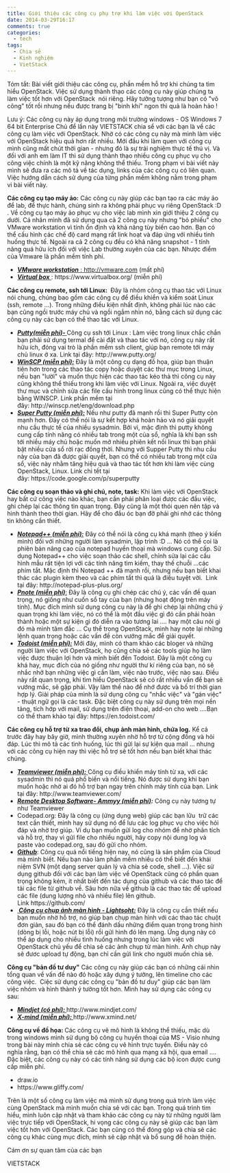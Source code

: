 ```yaml
---
title: Giới thiệu các công cụ phụ trợ khi làm việc với OpenStack
date: 2014-03-29T16:17
comments: true
categories: 
  - tech
tags: 
  - Chia sẻ
  - Kinh nghiệm
  - VietStack
---
```

Tóm tắt: Bài viết giới thiệu các công cụ, phần mềm hỗ trợ khi chúng ta tìm hiểu OpenStack. Việc sử dụng thành thạo các công cụ này giúp chúng ta làm việc tốt hơn với OpenStack  nói riêng. Hãy tưởng tượng như bạn có "võ công" tốt rồi nhưng nếu được trang bị "binh khí" ngon thì quả là hoàn hảo !

Lưu ý: Các công cụ này áp dụng trong môi trường windows - OS Windows 7 64 bit Enterprise<!--more-->
Chủ để lần này VIETSTACK chia sể với các bạn là về các công cụ làm việc với OpenStack. Nhờ có các công cụ này mà mình làm việc với OpenStack hiệu quả hơn rất nhiều. Mới đầu khi làm quen với công cụ mình cũng mất chút thời gian - nhưng đó là sự trải nghiệm thực tế thú vị. Và đối với anh em làm IT thì sử dụng thành thạo nhiều công cụ phục vụ cho công việc chính là một kỹ năng không thể thiếu. Trong phạm vi bài viết này mình sẽ đưa ra các mô tả về tác dụng, links của các công cụ có liên quan. Việc hướng dẫn cách sử dụng của từng phần mềm không nằm trong phạm vi bài viết này.

<strong>Các công cụ tạo máy ảo:</strong>
Các công cụ này giúp các bạn tạo ra các máy ảo để lab, để thực hành, chúng sinh ra không phải phục vụ riêng OpenStack :D . Về công cụ tạo máy ảo phục vụ cho việc lab mình xin giới thiệu 2 công cụ dưới. Cá nhân mình đã sử dụng qua cả 2 công cụ này nhưng "bỏ phiếu" cho VMware workstation vì tính ổn định và khả năng tùy biến cao hơn. Bạn có thể cấu hình các chế độ card mạng rất link hoạt và đáp ứng với nhiều tình huống thực tế. Ngoài ra cả 2 công cụ đều có khả năng snapshot - 1 tính năng quá hữu ích đối với việc Lab thường xuyên của các bạn. Nhược điểm của Vmware là phần mềm tính phí.
<ul>
	<li><a href="//vmware.com"><em><strong>VMware workstation</strong> </em></a><a href="http://vmware.com">: http://vmware.com</a> (mất phí)</li>
	<li><a href="//www.virtualbox.org/"><em><strong>Virtual box</strong> </em></a>: https://www.virtualbox.org/ (miễn phí)</li>
</ul>
<strong>Các công cụ remote, ssh tới Linux: </strong>
Đây là nhóm công cụ thao tác với Linux nói chung, chúng bao gồm các công cụ để điều khiển và kiểm soát Linux (ssh, remote ...). Trong những điều kiện nhất định, không phải lúc nào các bạn cũng ngồi trước máy chủ và ngồi ngắm nhìn nó, bằng cách sử dụng các công cụ này các bạn có thể thao tác với Linux.
<ul>
	<li><em><strong><a href="http://www.putty.org/">Putty(miễn phí)- </a></strong></em>Công cụ ssh tới Linux : Làm việc trong linux chắc chắn bạn phải sử dụng termal để cài đặt và thao tác với nó, công cụ này rất hữu ích, đóng vai trò là phần mềm ssh client, giúp bạn remote tới máy chủ linux ở xa. Link tại đây: http://www.putty.org/</li>
	<li><em><strong><a href="http://winscp.net/eng/download.php">WinSCP (miễn phí):</a></strong></em> Đây là một công cụ dạng đồ họa, giúp bạn thuận tiên hơn trong các thao tác copy hoặc duyệt các thư mục trong Linux, nếu bạn "lười" và muốn thực hiện các thao tác kéo thả thì công cụ này cũng không thể thiếu trong khi làm việc với Linux. Ngoài ra, việc duyệt thư mục và chỉnh sửa các file cấu hình trong linux cũng có thể thực hiện bằng WINSCP. Link phần mềm tại đây: http://winscp.net/eng/download.php</li>
	<li><a href="https://code.google.com/p/superputty/"><em><strong>Super Putty (miễn phí):</strong></em></a> Nếu như putty đã mạnh rồi thì Super Putty còn mạnh hơn. Đây có thể nói là sự kết hợp khá hoàn hảo và nó giải quyết nhu cầu thực tế của nhiều sysadmin. Bởi vì, mặc định thì putty không cung cấp tính năng có nhiều tab trong một của sổ, nghĩa là khi bạn ssh tới nhiều máy chủ hoặc muốn mở nhiều phiên kết nối linux thì bạn phải bật nhiều cửa sổ rời rạc đồng thời. Nhưng với Supper Putty thì nhu cầu này của bạn đã được giải quyết, bạn có thể có nhiều tab trong một cửa sổ, việc này nhằm tăng hiệu quả và thao tác tốt hơn khi làm việc cùng OpenStack, Linux. Link chi tết tại đây: https://code.google.com/p/superputty</li>
</ul>
<strong>Các công cụ soạn thảo và ghi chú, note, task:</strong>
Khi làm việc với OpenStack hay bất cứ công việc nào khác, bạn cần phải phân loại được các đầu việc, ghi chép lại các thông tin quan trọng. Đây cũng là một thói quen nên tập và hình thành theo thời gian. Hãy để cho đầu óc bạn đỡ phải ghi nhớ các thông tin không cần thiết.
<ul>
	<li><a href="http://notepad-plus-plus.org/"><em><strong>Notepad++ (miễn phí):</strong></em></a> Đây có thể nói là công cụ khá mạnh (theo ý kiến mình) đối với những người làm sysadmin, lập trình :D ... Nó có thể coi là phiên bản nâng cao của notepad huyền thoại mà windows cung cấp. Sử dụng Notepad++ cho việc soạn thảo các shell, chỉnh sửa lại các cấu hình mẫu rất tiện lợi với các tính năng tìm kiếm, thay thế chuỗi ...các phím tắt. Mặc định thì Notepad ++ đã mạnh rồi, nhưng nếu bạn biết khai thác các plugin kèm theo và các phím tắt thì quả là điều tuyệt vời.  Link tại đây: http://notepad-plus-plus.org/</li>
	<li><a href="http://pnotes.sourceforge.net/"><em><strong>Pnote (miễn phí)</strong></em>:</a> Đây là công cụ ghi chép các chú ý, các vấn đề quan trọng, nó giống như cuốn sổ tay của bạn (nhưng hoạt động trên máy tính). Mục đích mình sử dụng công cụ này là để ghi chép lại những chú ý quan trọng khi làm việc, nó có thể là một đầu việc gì đó cần phải hoàn thành hoặc một sự kiện gì đó diễn ra vào tương lai .... hay một câu nói gì đó mà mình tâm đắc ... Cụ thể trong OpenStack, mình hay note lại những lệnh quan trọng hoặc các vấn đề còn vướng mắc để giải quyết.</li>
	<li><a href="https://en.todoist.com/"><em><strong>Todoist (miễn phí):</strong></em></a> Mới đây, mình có tham khảo các bloger và những người làm việc với OpenStack, họ cũng chia sẻ các tools giúp họ làm việc được thuận lợi hơn và mình biết đến Todoist. Đây là một công cụ khá hay, mục đích của nó giống như người thư kí riêng của bạn, nó sẽ nhắc nhở bạn những việc gì cần làm, việc nào trước, việc nào sau. Điều này rất quan trọng, khi tìm hiểu OpenStack sẽ có rất nhiều vấn đề bạn sẽ vướng mắc, sẽ gặp phải. Vậy làm thế nào để nhớ được và bố trí thời gian hợp lý. Giải pháp của mình là sử dụng công cụ "nhắc việc" và "gán việc" - thuật ngữ gọi là các task. Đặc biệt công cụ này sử dụng trên mọi nền tảng, tích hớp với mail, sử dụng trên điện thoại, add-on cho web ....Bạn có thể tham khảo tại đây: https://en.todoist.com/</li>
</ul>
<strong>Các công cụ hỗ trợ từ xa trao đổi, chụp ảnh màn hình, chứa log.</strong>
Kể cả trước đây hay bây giờ, mình thường xuyên nhờ hỗ trợ từ cộng đồng và hỏi đáp. Lúc thì mô tả các tình huống, lúc thì gửi lại sự kiện qua mail ... nhưng với các công cụ hiện nay thì việc hỗ trợ sẽ tốt hơn nếu bạn biết khai thác chúng.
<ul>
	<li><a href="http://www.teamviewer.com/"><em><strong>Teamviewer (miễn phí):</strong> </em></a>Công cụ điều khiển máy tính từ xa, với các sysadmin thì nó quá phổ biến và nổi tiếng. Nó được sử dụng khi bạn muốn hoặc nhờ ai đó hỗ trợ bạn ngay trên chính máy tính của bạn. Link tại đây: http://www.teamviewer.com/</li>
	<li><em><strong><a href="http://www.ammyy.com/en/">Remote Desktop Software- Ammyy (miễn phí)</a>:</strong></em> Công cụ này tương tự như Teamviewer</li>
	<li>Codepad.org: Đây là công cụ (ứng dụng web) giúp các bạn lữu  trữ các text cần thiết, mình hay sử dụng nó để lưu các log phục vụ cho việc hỏi đáp và nhờ trợ giúp. Ví dụ bạn muốn gửi log cho nhóm để nhờ phân tích và hỗ trợ, thay vì gửi file cho nhiều người, hãy copy nội dung log và paste vào codepad.org, sau đó gửi cho nhóm.</li>
	<li><a href="https://github.com/"><em><strong>Github</strong></em></a>: Công cụ quá nổi tiếng hiện nay, nó cũng là sản phẩm của Cloud mà mình biết. Nếu bạn nào làm phần mềm nhiều có thể biết đến khái niệm SVN (một dạng server quản lý và chia sẻ code, shell ...). Việc sử dụng github đối với các bạn làm việc về OpenStack cũng có phần quan trọng không kém, ít nhất biết đến tác dụng của github và các thao tác để tải các file từ github về. Sâu hơn nữa về github là các thao tác để upload các file (dung lượng nhỏ và nhiều file) lên github. Link https://github.com/</li>
	<li><strong><em><a href="http://app.prntscr.com/"> Công cụ chụp ảnh màn hình - Lightsoht:</a></em></strong> Đây là công cụ cần thiết nếu bạn muốn nhờ hỗ trợ, nó giúp bạn chụp màn hình với các thao tác chuột đơn giản, sau đó bạn có thể đánh dấu những điểm quan trọng trong hình (dòng bị lỗi, hoặc nút bị lỗi) rồi gửi hình đó lên mạng. Ứng dụng này có thể áp dụng cho nhiều tình huống nhưng trong lúc làm việc với OpenStack chủ yếu để chia sẻ các ảnh chụp từ màn hình. Anh chụp này sẽ đươc upload tự động, bạn chỉ cần gửi link cho người muốn chia sẻ.</li>
</ul>
<strong>Công cụ "bản đồ tư duy"</strong>
Các công cụ này giúp các bạn có những cái nhìn tổng quan về vấn đề nào đó hoặc xây dựng ý tưởng, lên timeline cho các công việc.  Ciệc sử dụng các công cụ "bản đồ tư duy" giúp các bạn làm việc nhóm và hình thành ý tưởng tốt hơn. Mình hay sử dụng các công cụ sau:
<ul>
	<li><a href="http://www.mindjet.com/"><em><strong>Mindjet (có phí): </strong></em></a>http://www.mindjet.com/</li>
	<li><a href="http://www.xmind.net/"><em><strong>X-mind (miễn phí): </strong></em></a>http://www.xmind.net/</li>
</ul>
<strong>Công cụ về đồ họa:
</strong>Các công cụ vẽ mô hình là không thể thiếu, mặc dù trong windows mình sử dụng bộ công cụ huyền thoại của MS - Visio nhưng trong bài này mình chia sẻ các công cụ vẽ hình trực tuyến. Điều này có nghĩa rằng, bạn có thể chia sẻ các mô hình qua mạng xã hội, qua email .... Đặc biệt, các công cụ này có các tính năng sử dụng các bộ icon được cung cấp miễn phí.
<ul>
	<li>draw.io</li>
	<li>https://www.gliffy.com/</li>
</ul>
Trên là một số công cụ làm việc mà mình sử dụng trong quá trình làm việc cùng OpenStack mà mình muốn chia sẻ với các bạn. Trong quá trình tìm hiểu, mình luôn cập nhật và tham khảo các công cụ này từ những người làm việc trực tiếp với OpenStack, hi vọng các công cụ này sẽ giúp các bạn làm việc tốt hơn với OpenStack. Các bạn cũng có thể đóng góp và chia sẻ các công cụ khác cùng mục đích, mình sẽ cập nhật và bổ sung để hoàn thiện.

Cám ơn sự quan tâm của các bạn

VIETSTACK

&nbsp;
